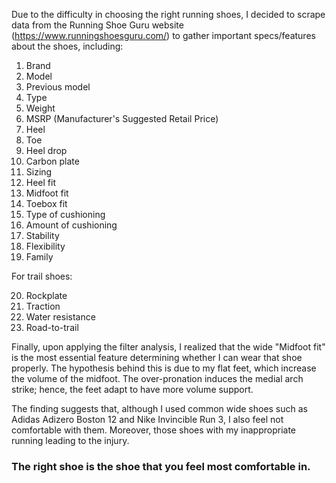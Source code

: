Due to the difficulty in choosing the right running shoes, I decided to scrape data from the Running Shoe Guru website (https://www.runningshoesguru.com/) to gather important specs/features about the shoes, including:

1. Brand
2. Model
3. Previous model
4. Type
5. Weight
6. MSRP (Manufacturer's Suggested Retail Price)
7. Heel
8. Toe
9. Heel drop
10. Carbon plate
11. Sizing
12. Heel fit
13. Midfoot fit
14. Toebox fit
15. Type of cushioning
16. Amount of cushioning
17. Stability
18. Flexibility
19. Family

For trail shoes:

20. Rockplate
21. Traction
22. Water resistance
23. Road-to-trail

Finally, upon applying the filter analysis, I realized that the wide "Midfoot fit" is the most essential feature determining whether I can wear that shoe properly. The hypothesis behind this is due to my flat feet, which increase the volume of the midfoot. The over-pronation induces the medial arch strike; hence, the feet adapt to have more volume support. 

The finding suggests that, although I used common wide shoes such as Adidas Adizero Boston 12 and Nike Invincible Run 3, I also feel not comfortable with them. Moreover, those shoes with my inappropriate running leading to the injury. 

### The right shoe is the shoe that you feel most comfortable in.
